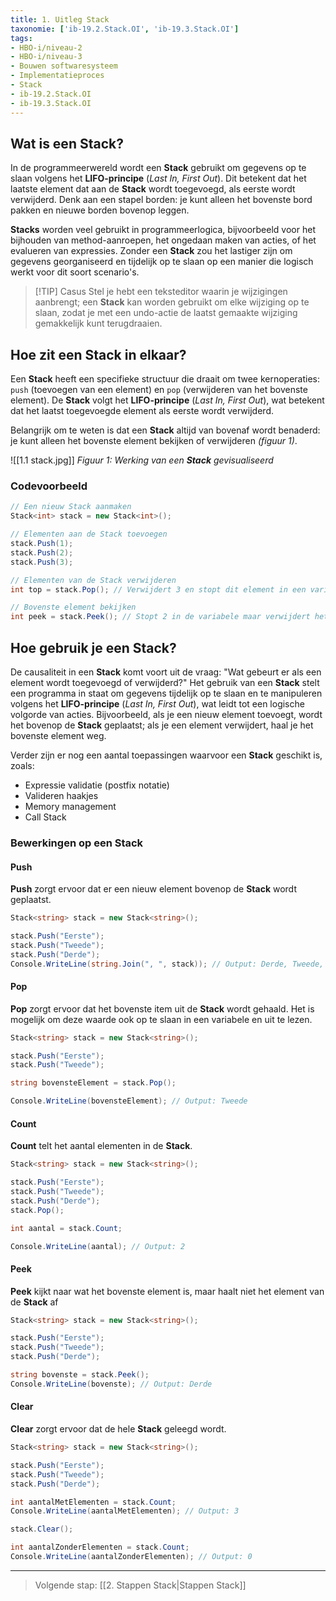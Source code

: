 ```yaml
---
title: 1. Uitleg Stack
taxonomie: ['ib-19.2.Stack.OI', 'ib-19.3.Stack.OI']
tags:
- HBO-i/niveau-2
- HBO-i/niveau-3
- Bouwen softwaresysteem
- Implementatieproces
- Stack
- ib-19.2.Stack.OI
- ib-19.3.Stack.OI
---
```


## Wat is een Stack?
In de programmeerwereld wordt een **Stack** gebruikt om gegevens op te slaan volgens het **LIFO-principe** (_Last In, First Out_). Dit betekent dat het laatste element dat aan de **Stack** wordt toegevoegd, als eerste wordt verwijderd. Denk aan een stapel borden: je kunt alleen het bovenste bord pakken en nieuwe borden bovenop leggen.

**Stacks** worden veel gebruikt in programmeerlogica, bijvoorbeeld voor het bijhouden van method-aanroepen, het ongedaan maken van acties, of het evalueren van expressies. Zonder een **Stack** zou het lastiger zijn om gegevens georganiseerd en tijdelijk op te slaan op een manier die logisch werkt voor dit soort scenario's.

> [!TIP] Casus
> Stel je hebt een teksteditor waarin je wijzigingen aanbrengt; een **Stack** kan worden gebruikt om elke wijziging op te slaan, zodat je met een undo-actie de laatst gemaakte wijziging gemakkelijk kunt terugdraaien.

## Hoe zit een Stack in elkaar?
Een **Stack** heeft een specifieke structuur die draait om twee kernoperaties: `push` (toevoegen van een element) en `pop` (verwijderen van het bovenste element). De **Stack** volgt het **LIFO-principe** (_Last In, First Out_), wat betekent dat het laatst toegevoegde element als eerste wordt verwijderd.

Belangrijk om te weten is dat een **Stack** altijd van bovenaf wordt benaderd: je kunt alleen het bovenste element bekijken of verwijderen *(figuur 1)*. 

![[1.1 stack.jpg]]
*Figuur 1: Werking van een **Stack** gevisualiseerd*

### Codevoorbeeld
```csharp
// Een nieuw Stack aanmaken
Stack<int> stack = new Stack<int>();

// Elementen aan de Stack toevoegen
stack.Push(1);
stack.Push(2);
stack.Push(3);

// Elementen van de Stack verwijderen
int top = stack.Pop(); // Verwijdert 3 en stopt dit element in een variabele

// Bovenste element bekijken
int peek = stack.Peek(); // Stopt 2 in de variabele maar verwijdert het niet
```

## Hoe gebruik je een Stack?
De causaliteit in een **Stack** komt voort uit de vraag: "Wat gebeurt er als een element wordt toegevoegd of verwijderd?" Het gebruik van een **Stack** stelt een programma in staat om gegevens tijdelijk op te slaan en te manipuleren volgens het **LIFO-principe** (_Last In, First Out_), wat leidt tot een logische volgorde van acties. Bijvoorbeeld, als je een nieuw element toevoegt, wordt het bovenop de **Stack** geplaatst; als je een element verwijdert, haal je het bovenste element weg.

Verder zijn er nog een aantal toepassingen waarvoor een **Stack** geschikt is, zoals:
- Expressie validatie (postfix notatie)
- Valideren haakjes
- Memory management
- Call Stack

### Bewerkingen op een Stack

#### Push 
**Push** zorgt ervoor dat er een nieuw element bovenop de **Stack** wordt geplaatst.
```csharp
Stack<string> stack = new Stack<string>();

stack.Push("Eerste");
stack.Push("Tweede");
stack.Push("Derde");
Console.WriteLine(string.Join(", ", stack)); // Output: Derde, Tweede, Eerste
```

#### Pop
**Pop** zorgt ervoor dat het bovenste item uit de **Stack** wordt gehaald. Het is mogelijk om deze waarde ook op te slaan in een variabele en uit te lezen.
```csharp
Stack<string> stack = new Stack<string>();

stack.Push("Eerste");
stack.Push("Tweede");

string bovensteElement = stack.Pop();

Console.WriteLine(bovensteElement); // Output: Tweede
```

#### Count
**Count** telt het aantal elementen in de **Stack**.
```csharp
Stack<string> stack = new Stack<string>();

stack.Push("Eerste");
stack.Push("Tweede");
stack.Push("Derde");
stack.Pop();

int aantal = stack.Count;

Console.WriteLine(aantal); // Output: 2
```

#### Peek 
**Peek** kijkt naar wat het bovenste element is, maar haalt niet het element van de **Stack** af
```csharp
Stack<string> stack = new Stack<string>();

stack.Push("Eerste");
stack.Push("Tweede");
stack.Push("Derde");

string bovenste = stack.Peek();
Console.WriteLine(bovenste); // Output: Derde
```

#### Clear
**Clear** zorgt ervoor dat de hele **Stack** geleegd wordt.
```csharp
Stack<string> stack = new Stack<string>();

stack.Push("Eerste");
stack.Push("Tweede");
stack.Push("Derde");

int aantalMetElementen = stack.Count;
Console.WriteLine(aantalMetElementen); // Output: 3

stack.Clear();

int aantalZonderElementen = stack.Count;
Console.WriteLine(aantalZonderElementen); // Output: 0
```

---

> Volgende stap: [[2. Stappen Stack|Stappen Stack]]
